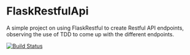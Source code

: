 # FlaskRestfulApi
A simple project on using FlaskRestful to create Restful API endpoints, observing the use of TDD to come up with the different endpoints.

[![Build Status](https://travis-ci.org/MachariaSolomon/FlaskRestfulApi.svg?branch=master)](https://travis-ci.org/MachariaSolomon/FlaskRestfulApi)